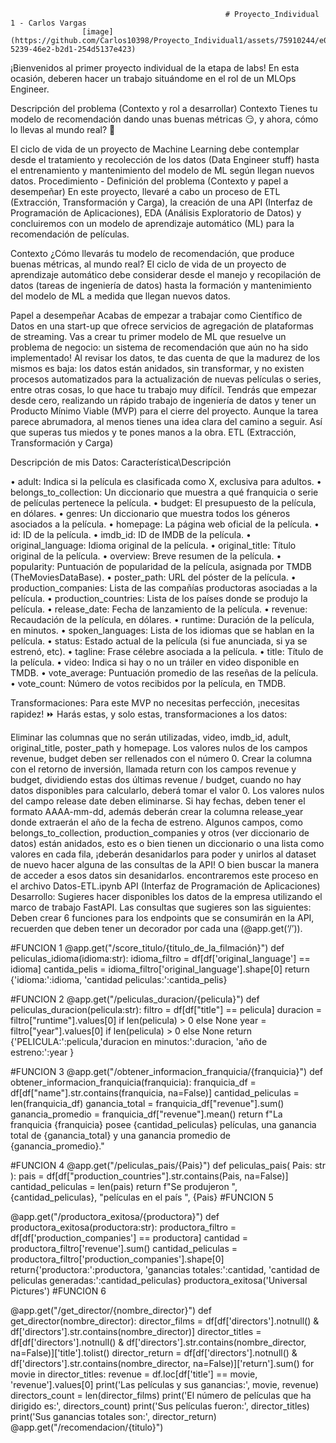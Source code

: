                                                     # Proyecto_Individual 1 - Carlos Vargas
                    [image](https://github.com/Carlos10398/Proyecto_Individual1/assets/75910244/e0c9690a-5239-46e2-b2d1-254d5137e423)
¡Bienvenidos al primer proyecto individual de la etapa de labs! En esta ocasión, deberen hacer un trabajo situándome en el rol de un MLOps Engineer.

Descripción del problema (Contexto y rol a desarrollar)
Contexto
Tienes tu modelo de recomendación dando unas buenas métricas 😏, y ahora, cómo lo llevas al mundo real? 👀

El ciclo de vida de un proyecto de Machine Learning debe contemplar desde el tratamiento y recolección de los datos (Data Engineer stuff) hasta el entrenamiento y mantenimiento del modelo de ML según llegan nuevos datos.
Procedimiento - Definición del problema (Contexto y papel a desempeñar)
En este proyecto, llevaré a cabo un proceso de ETL (Extracción, Transformación y Carga), la creación de una API (Interfaz de Programación de Aplicaciones), EDA (Análisis Exploratorio de Datos) y concluiremos con un modelo de aprendizaje automático (ML) para la recomendación de películas.

 Contexto
¿Cómo llevarás tu modelo de recomendación, que produce buenas métricas, al mundo real? 
 El ciclo de vida de un proyecto de aprendizaje automático debe considerar desde el manejo y recopilación de datos (tareas de ingeniería de datos) hasta la formación y mantenimiento del modelo de ML a medida que llegan nuevos datos.

Papel a desempeñar
Acabas de empezar a trabajar como Científico de Datos en una start-up que ofrece servicios de agregación de plataformas de streaming. Vas a crear tu primer modelo de ML que resuelve un problema de negocio: un sistema de recomendación que aún no ha sido implementado!
 Al revisar los datos, te das cuenta de que la madurez de los mismos es baja: los datos están anidados, sin transformar, y no existen procesos automatizados para la actualización de nuevas películas o series, entre otras cosas, lo que hace tu trabajo muy difícil.
 Tendrás que empezar desde cero, realizando un rápido trabajo de ingeniería de datos y tener un Producto Mínimo Viable (MVP) para el cierre del proyecto. Aunque la tarea parece abrumadora, al menos tienes una idea clara del camino a seguir. Así que superas tus miedos y te pones manos a la obra.
 ETL (Extracción, Transformación y Carga)

Descripción de mis Datos: Característica\Descripción

•	adult: Indica si la película es clasificada como X, exclusiva para adultos.
•	belongs_to_collection: Un diccionario que muestra a qué franquicia o serie de películas pertenece la película.
•	budget: El presupuesto de la película, en dólares.
•	genres: Un diccionario que muestra todos los géneros asociados a la película.
•	homepage: La página web oficial de la película.
•	id: ID de la película.
•	imdb_id: ID de IMDB de la película.
•	original_language: Idioma original de la película.
•	original_title: Título original de la película.
•	overview: Breve resumen de la película.
•	popularity: Puntuación de popularidad de la película, asignada por TMDB (TheMoviesDataBase).
•	poster_path: URL del póster de la película.
•	production_companies: Lista de las compañías productoras asociadas a la película.
•	production_countries: Lista de los países donde se produjo la película.
•	release_date: Fecha de lanzamiento de la película.
•	revenue: Recaudación de la película, en dólares.
•	runtime: Duración de la película, en minutos.
•	spoken_languages: Lista de los idiomas que se hablan en la película.
•	status: Estado actual de la película (si fue anunciada, si ya se estrenó, etc).
•	tagline: Frase célebre asociada a la película.
•	title: Título de la película.
•	video: Indica si hay o no un tráiler en video disponible en TMDB.
•	vote_average: Puntuación promedio de las reseñas de la película.
•	vote_count: Número de votos recibidos por la película, en TMDB.

Transformaciones: Para este MVP no necesitas perfección, ¡necesitas rapidez! ⏩ Harás estas, y solo estas, transformaciones a los datos:

 Eliminar las columnas que no serán utilizadas, video, imdb_id, adult, original_title, poster_path y homepage.
 Los valores nulos de los campos revenue, budget deben ser rellenados con el número 0.
 Crear la columna con el retorno de inversión, llamada return con los campos revenue y budget, dividiendo estas dos últimas revenue / budget, cuando no hay datos disponibles para calcularlo, deberá tomar el valor 0.
 Los valores nulos del campo release date deben eliminarse. Si hay fechas, deben tener el formato AAAA-mm-dd, además deberán crear la columna release_year donde extraerán el año de la fecha de estreno.
 Algunos campos, como belongs_to_collection, production_companies y otros (ver diccionario de datos) están anidados, esto es o bien tienen un diccionario o una lista como valores en cada fila, ¡deberán desanidarlos para poder y unirlos al dataset de nuevo hacer alguna de las consultas de la API! O bien buscar la manera de acceder a esos datos sin desanidarlos.
 encontraremos este proceso en el archivo Datos-ETL.ipynb
 API (Interfaz de Programación de Aplicaciones)
Desarrollo: Sugieres hacer disponibles los datos de la empresa utilizando el marco de trabajo FastAPI. Las consultas que sugieres son las siguientes:
 Deben crear 6 funciones para los endpoints que se consumirán en la API, recuerden que deben tener un decorador por cada una (@app.get(‘/’)).

#FUNCION 1
@app.get("/score_titulo/{titulo_de_la_filmación}")
def peliculas_idioma(idioma:str):
    idioma_filtro = df[df['original_language'] == idioma]
    cantida_pelis =  idioma_filtro['original_language'].shape[0]
    return {'idioma:':idioma, 'cantidad peliculas:':cantida_pelis}

#FUNCION 2
@app.get("/peliculas_duracion/{pelicula}")
def peliculas_duracion(pelicula:str):
    filtro = df[df["title"] == pelicula]
    duracion = filtro["runtime"].values[0] if len(pelicula) > 0 else None
    year = filtro["year"].values[0] if len(pelicula) > 0 else None
    return {'PELICULA:':pelicula,'duracion en minutos:':duracion, 'año de estreno:':year } 

#FUNCION 3
@app.get("/obtener_informacion_franquicia/{franquicia}")
def obtener_informacion_franquicia(franquicia):
    franquicia_df = df[df["name"].str.contains(franquicia, na=False)]
    cantidad_peliculas = len(franquicia_df)
    ganancia_total = franquicia_df["revenue"].sum()
    ganancia_promedio = franquicia_df["revenue"].mean()
    return f"La franquicia {franquicia} posee {cantidad_peliculas} películas, una ganancia total de {ganancia_total} y una ganancia promedio de {ganancia_promedio}."

#FUNCION 4
@app.get("/peliculas_pais/{Pais}")
def peliculas_pais( Pais: str ):
    pais = df[df["production_countries"].str.contains(Pais, na=False)]
    cantidad_peliculas = len(pais)
    return f"Se produjeron ", {cantidad_peliculas},  "películas en el país ", {Pais}
#FUNCION 5

@app.get("/productora_exitosa/{productora}")
def productora_exitosa(productora:str):
    productora_filtro = df[df['production_companies'] == productora]
    cantidad = productora_filtro['revenue'].sum()
    cantidad_peliculas = productora_filtro['production_companies'].shape[0]
    return{'productora:':productora, 'ganancias totales:':cantidad, 'cantidad de peliculas generadas:':cantidad_peliculas}
productora_exitosa('Universal Pictures')
#FUNCION 6

@app.get("/get_director/{nombre_director}")
def get_director(nombre_director):
    director_films = df[df['directors'].notnull() & df['directors'].str.contains(nombre_director)]
    director_titles = df[df['directors'].notnull() & df['directors'].str.contains(nombre_director, na=False)]['title'].tolist()
    director_return = df[df['directors'].notnull() & df['directors'].str.contains(nombre_director, na=False)]['return'].sum()
    for movie in director_titles:
        revenue = df.loc[df['title'] == movie, 'revenue'].values[0]
        print('Las películas y sus ganancias:', movie, revenue)
    directors_count = len(director_films)
    print('El número de películas que ha dirigido es:', directors_count)
    print('Sus películas fueron:', director_titles)
    print('Sus ganancias totales son:', director_return)
@app.get("/recomendacion/{titulo}")
